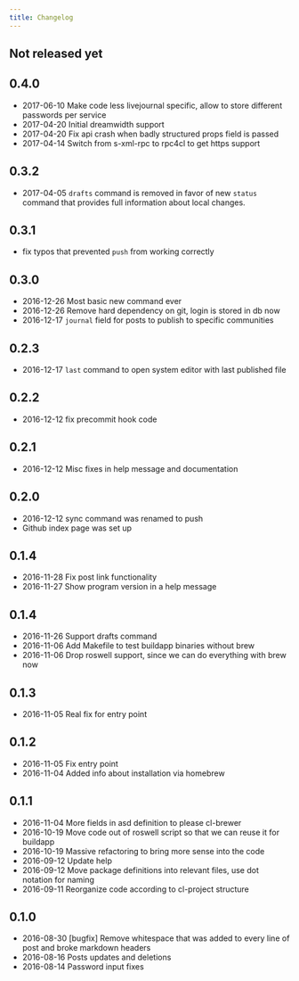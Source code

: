 ```yaml
---
title: Changelog
---
```


## Not released yet

## 0.4.0

* 2017-06-10 Make code less livejournal specific, allow to store different passwords per service
* 2017-04-20 Initial dreamwidth support
* 2017-04-20 Fix api crash when badly structured props field is passed
* 2017-04-14 Switch from s-xml-rpc to rpc4cl to get https support

## 0.3.2

* 2017-04-05 `drafts` command is removed in favor of new `status` command that provides full information about local changes.

## 0.3.1

* fix typos that prevented `push` from working correctly

## 0.3.0

* 2016-12-26 Most basic new command ever
* 2016-12-26 Remove hard dependency on git, login is stored in db now
* 2016-12-17 `journal` field for posts to publish to specific communities

## 0.2.3

* 2016-12-17 `last` command to open system editor with last published file

## 0.2.2

* 2016-12-12 fix precommit hook code

## 0.2.1

* 2016-12-12 Misc fixes in help message and documentation

## 0.2.0

* 2016-12-12 sync command was renamed to push
* Github index page was set up

## 0.1.4

* 2016-11-28 Fix post link functionality
* 2016-11-27 Show program version in a help message

## 0.1.4

* 2016-11-26 Support drafts command
* 2016-11-06 Add Makefile to test buildapp binaries without brew
* 2016-11-06 Drop roswell support, since we can do everything with brew now

## 0.1.3

* 2016-11-05 Real fix for entry point

## 0.1.2

* 2016-11-05 Fix entry point
* 2016-11-04 Added info about installation via homebrew

## 0.1.1

* 2016-11-04 More fields in asd definition to please cl-brewer
* 2016-10-19 Move code out of roswell script so that we can reuse it for buildapp
* 2016-10-19 Massive refactoring to bring more sense into the code
* 2016-09-12 Update help
* 2016-09-12 Move package definitions into relevant files, use dot notation for naming
* 2016-09-11 Reorganize code according to cl-project structure

## 0.1.0

* 2016-08-30 [bugfix] Remove whitespace that was added to every line of post and broke markdown headers
* 2016-08-16 Posts updates and deletions
* 2016-08-14 Password input fixes

